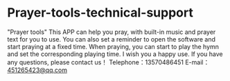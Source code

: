 # Prayer-tools-technical-support
"Prayer tools"  This APP can help you pray, with built-in music and prayer text for you to use. You can also set a reminder to open the software and start praying at a fixed time. When praying, you can start to play the hymn and set the corresponding playing time. I wish you a happy use.
If you have any questions, please contact us！
Telephone：13570486451 E-mail：451265423@qq.com
